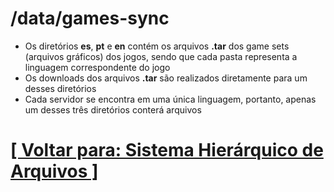 # /data/games-sync

- Os diretórios **es**, **pt** e **en** contém os arquivos **.tar** dos game sets (arquivos gráficos) dos jogos, sendo que cada pasta representa a linguagem correspondente do jogo
- Os downloads dos arquivos **.tar** são realizados diretamente para um desses diretórios
- Cada servidor se encontra em uma única linguagem, portanto, apenas um desses três diretórios conterá arquivos

# [[ Voltar para: Sistema Hierárquico de Arquivos ]](./1-sistema-hierarquico-arquivos.md)